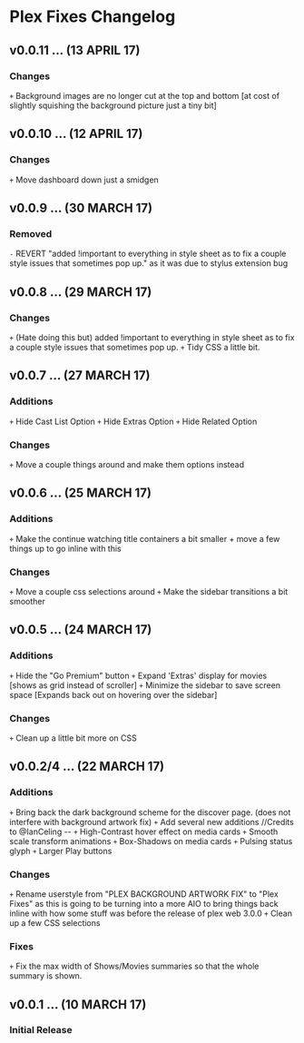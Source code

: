 # Plex Fixes Changelog

## v0.0.11 ... (13 APRIL 17)

### Changes
`+` Background images are no longer cut at the top and bottom [at cost of slightly squishing the background picture just a tiny bit]

## v0.0.10 ... (12 APRIL 17)

### Changes
`+` Move dashboard down just a smidgen

## v0.0.9 ... (30 MARCH 17)

### Removed
`-` REVERT "added !important to everything in style sheet as to fix a couple style issues that sometimes pop up." as it was due to stylus extension bug

## v0.0.8 ... (29 MARCH 17)

### Changes
`+` (Hate doing this but) added !important to everything in style sheet as to fix a couple style issues that sometimes pop up.
`+` Tidy CSS a little bit.

## v0.0.7 ... (27 MARCH 17)

### Additions
`+` Hide Cast List Option
`+` Hide Extras Option
`+` Hide Related Option

### Changes
`+` Move a couple things around and make them options instead

## v0.0.6 ... (25 MARCH 17)

### Additions
`+` Make the continue watching title containers a bit smaller + move a few things up to go inline with this

### Changes
`+` Move a couple css selections around
`+` Make the sidebar transitions a bit smoother

## v0.0.5 ... (24 MARCH 17)

### Additions
`+` Hide the "Go Premium" button
`+` Expand 'Extras' display for movies [shows as grid instead of scroller]
`+` Minimize the sidebar to save screen space [Expands back out on hovering over the sidebar]

### Changes
`+` Clean up a little bit more on CSS

## v0.0.2/4 ... (22 MARCH 17)

### Additions
`+` Bring back the dark background scheme for the discover page. (does not interfere with background artwork fix)
`+` Add several new additions //Credits to @IanCeling --
`+` High-Contrast hover effect on media cards
`+` Smooth scale transform animations
`+` Box-Shadows on media cards
`+` Pulsing status glyph
`+` Larger Play buttons

### Changes
`+` Rename userstyle from "PLEX BACKGROUND ARTWORK FIX" to "Plex Fixes" as this is going to be turning into a more AIO to bring things back inline with how some stuff was before the release of plex web 3.0.0
`+` Clean up a few CSS selections

### Fixes
`+` Fix the max width of Shows/Movies summaries so that the whole summary is shown.

## v0.0.1 ... (10 MARCH 17)

### Initial Release